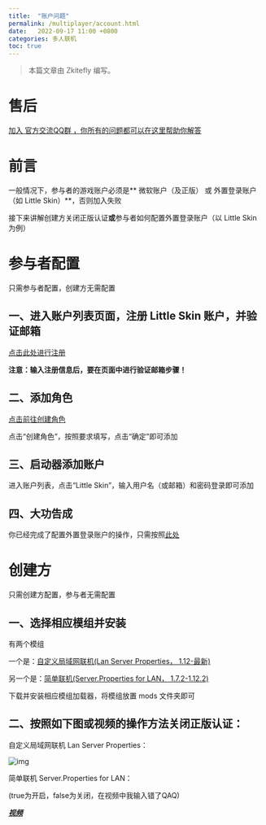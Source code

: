 ```yaml
---
title:  "账户问题"
permalink: /multiplayer/account.html
date:   2022-09-17 11:00 +0800
categories: 多人联机
toc: true
---
```


> 本篇文章由 Zkitefly 编写。

# 售后

[加入 官方交流QQ群 ，你所有的问题都可以在这里帮助你解答](https://mcer.cn)

# 前言

一般情况下，参与者的游戏账户必须是** 微软账户（及正版） 或 外置登录账户（如 Little Skin）**，否则加入失败



接下来讲解创建方关闭正版认证**或**参与者如何配置外置登录账户（以 Little Skin 为例）

# 参与者配置

只需参与者配置，创建方无需配置

## 一、进入账户列表页面，注册 Little Skin 账户，并验证邮箱

[点击此处进行注册](https://littleskin.cn/auth/register)

**注意：输入注册信息后，要在页面中进行验证邮箱步骤！**

## 二、添加角色

[点击前往创建角色](https://littleskin.cn/user/player)

点击“创建角色”，按照要求填写，点击“确定”即可添加

## 三、启动器添加账户

进入账户列表，点击“Little Skin”，输入用户名（或邮箱）和密码登录即可添加

## 四、大功告成

你已经完成了配置外置登录账户的操作，只需按照[此处](/multiplayer/help.html#%E5%8F%82%E4%B8%8E%E8%80%85)

# 创建方

只需创建方配置，参与者无需配置

## 一、选择相应模组并安装

有两个模组

一个是：[自定义局域网联机(Lan Server Properties， 1.12-最新)](https://www.mcmod.cn/class/2754.html)

另一个是：[简单联机(Server.Properties for LAN， 1.7.2-1.12.2)](https://www.mcmod.cn/class/1158.html)

下载并安装相应模组加载器，将模组放置 mods 文件夹即可

## 二、按照如下图或视频的操作方法关闭正版认证：

自定义局域网联机 Lan Server Properties：

![img](/assets/img/docs/multiplayer-account/1.png)

简单联机 Server.Properties for LAN：

(true为开启，false为关闭，在视频中我输入错了QAQ)

[***视频***](https://zkitefly.github.io/hiper-d/p/25.mp4)